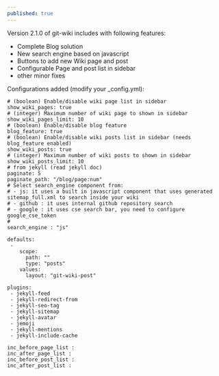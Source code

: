 ```yaml
---
published: true
---
```

Version 2.1.0 of git-wiki includes with following features:

* Complete Blog solution
* New search engine based on javascript
* Buttons to add new Wiki page and post
* Configurable Page and post list in sidebar
* other minor fixes

Configurations added (modify your _config.yml):

```
# (boolean) Enable/disable wiki page list in sidebar
show_wiki_pages: true
# (integer) Maximum number of wiki page to shown in sidebar
show_wiki_pages_limit: 10
# (boolean) Enable/disable blog feature
blog_feature: true
# (boolean) Enable/disable wiki posts list in sidebar (needs blog_feature enabled)
show_wiki_posts: true
# (integer) Maximum number of wiki posts to shown in sidebar
show_wiki_posts_limit: 10
# from jekyll (read jekyll doc)
paginate: 5
paginate_path: "/blog/page:num"
# Select search_engine component from:
# - js: it uses a built in javascript component that uses generated sitemap_full.xml to search inside your wiki
# - github : it uses internal github repository search
# - google : it uses cse search bar, you need to configure google_cse_token
#
search_engine : "js"

defaults:
 -
    scope:
      path: ""
      type: "posts"
    values:
      layout: "git-wiki-post"
      
plugins:
 - jekyll-feed
 - jekyll-redirect-from
 - jekyll-seo-tag
 - jekyll-sitemap
 - jekyll-avatar
 - jemoji
 - jekyll-mentions
 - jekyll-include-cache
 
inc_before_page_list :
inc_after_page_list :
inc_before_post_list :
inc_after_post_list :
```
